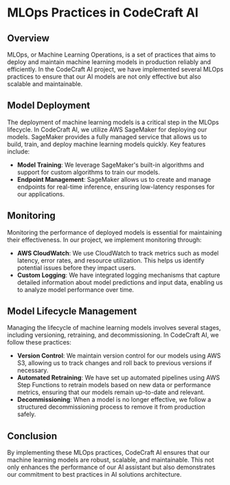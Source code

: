 # MLOps Practices in CodeCraft AI

## Overview

MLOps, or Machine Learning Operations, is a set of practices that aims to deploy and maintain machine learning models in production reliably and efficiently. In the CodeCraft AI project, we have implemented several MLOps practices to ensure that our AI models are not only effective but also scalable and maintainable.

## Model Deployment

The deployment of machine learning models is a critical step in the MLOps lifecycle. In CodeCraft AI, we utilize AWS SageMaker for deploying our models. SageMaker provides a fully managed service that allows us to build, train, and deploy machine learning models quickly. Key features include:

- **Model Training**: We leverage SageMaker's built-in algorithms and support for custom algorithms to train our models.
- **Endpoint Management**: SageMaker allows us to create and manage endpoints for real-time inference, ensuring low-latency responses for our applications.

## Monitoring

Monitoring the performance of deployed models is essential for maintaining their effectiveness. In our project, we implement monitoring through:

- **AWS CloudWatch**: We use CloudWatch to track metrics such as model latency, error rates, and resource utilization. This helps us identify potential issues before they impact users.
- **Custom Logging**: We have integrated logging mechanisms that capture detailed information about model predictions and input data, enabling us to analyze model performance over time.

## Model Lifecycle Management

Managing the lifecycle of machine learning models involves several stages, including versioning, retraining, and decommissioning. In CodeCraft AI, we follow these practices:

- **Version Control**: We maintain version control for our models using AWS S3, allowing us to track changes and roll back to previous versions if necessary.
- **Automated Retraining**: We have set up automated pipelines using AWS Step Functions to retrain models based on new data or performance metrics, ensuring that our models remain up-to-date and relevant.
- **Decommissioning**: When a model is no longer effective, we follow a structured decommissioning process to remove it from production safely.

## Conclusion

By implementing these MLOps practices, CodeCraft AI ensures that our machine learning models are robust, scalable, and maintainable. This not only enhances the performance of our AI assistant but also demonstrates our commitment to best practices in AI solutions architecture.
